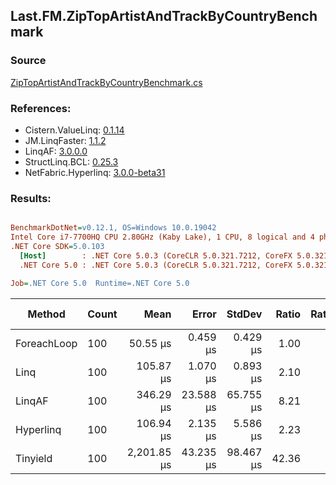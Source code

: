 ﻿## Last.FM.ZipTopArtistAndTrackByCountryBenchmark

### Source
[ZipTopArtistAndTrackByCountryBenchmark.cs](../LinqBenchmarks/Last/FM/ZipTopArtistAndTrackByCountryBenchmark.cs)

### References:
- Cistern.ValueLinq: [0.1.14](https://www.nuget.org/packages/Cistern.ValueLinq/0.1.14)
- JM.LinqFaster: [1.1.2](https://www.nuget.org/packages/JM.LinqFaster/1.1.2)
- LinqAF: [3.0.0.0](https://www.nuget.org/packages/LinqAF/3.0.0.0)
- StructLinq.BCL: [0.25.3](https://www.nuget.org/packages/StructLinq.BCL/0.25.3)
- NetFabric.Hyperlinq: [3.0.0-beta31](https://www.nuget.org/packages/NetFabric.Hyperlinq/3.0.0-beta31)

### Results:
``` ini

BenchmarkDotNet=v0.12.1, OS=Windows 10.0.19042
Intel Core i7-7700HQ CPU 2.80GHz (Kaby Lake), 1 CPU, 8 logical and 4 physical cores
.NET Core SDK=5.0.103
  [Host]        : .NET Core 5.0.3 (CoreCLR 5.0.321.7212, CoreFX 5.0.321.7212), X64 RyuJIT  [AttachedDebugger]
  .NET Core 5.0 : .NET Core 5.0.3 (CoreCLR 5.0.321.7212, CoreFX 5.0.321.7212), X64 RyuJIT

Job=.NET Core 5.0  Runtime=.NET Core 5.0  

```
|      Method | Count |        Mean |     Error |    StdDev | Ratio | RatioSD |    Gen 0 | Gen 1 | Gen 2 | Allocated |
|------------ |------ |------------:|----------:|----------:|------:|--------:|---------:|------:|------:|----------:|
| ForeachLoop |   100 |    50.55 μs |  0.459 μs |  0.429 μs |  1.00 |    0.00 |   7.6904 |     - |     - |  23.65 KB |
|        Linq |   100 |   105.87 μs |  1.070 μs |  0.893 μs |  2.10 |    0.03 |  12.6953 |     - |     - |  39.05 KB |
|      LinqAF |   100 |   346.29 μs | 23.588 μs | 65.755 μs |  8.21 |    1.39 |        - |     - |     - |  161.9 KB |
|   Hyperlinq |   100 |   106.94 μs |  2.135 μs |  5.586 μs |  2.23 |    0.13 |   4.8828 |     - |     - |  15.61 KB |
|    Tinyield |   100 | 2,201.85 μs | 43.235 μs | 98.467 μs | 42.36 |    1.35 | 113.2813 |     - |     - | 354.12 KB |
